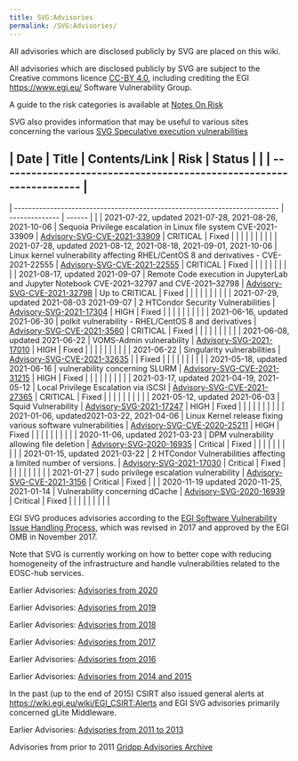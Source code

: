 ```yaml
---
title: SVG:Advisories
permalink: /SVG:Advisories/
---
```


All advisories which are disclosed publicly by SVG are placed on this wiki.

All advisories which are disclosed publicly by SVG are subject to the Creative
commons licence [CC-BY 4.0.](https://creativecommons.org/licenses/by/4.0/)
including crediting the EGI <https://www.egi.eu/> Software Vulnerability Group.

A guide to the risk categories is available at
[Notes On Risk](/SVG:Notes_On_Risk "wikilink")

SVG also provides information that may be useful to various sites concerning the
various
[SVG Speculative execution vulnerabilities](/SVG:Speculative_Execution_Vulnerabilities "wikilink")

| Date | Title | Contents/Link | Risk | Status | | |
------------------------------------------------------------------ |
------------------------------------------------------------------------------------------
| -------------------------------------------------------------------------- |
-------------- | ------ | | | 2021-07-22, updated 2021-07-28, 2021-08-26,
2021-10-06 | Sequoia Privilege escalation in Linux file system CVE-2021-33909 |
[Advisory-SVG-CVE-2021-33909](/SVG:Advisory-SVG-CVE-2021-33909 "wikilink") |
CRITICAL | Fixed | | | | | | | | | | 2021-07-28, updated 2021-08-12, 2021-08-18,
2021-09-01, 2021-10-06 | Linux kernel vulnerability affecting RHEL/CentOS 8 and
derivatives - CVE-2021-22555 |
[Advisory-SVG-CVE-2021-22555](/SVG:Advisory-SVG-CVE-2021-22555 "wikilink") |
CRITICAL | Fixed | | | | | | | | | | 2021-08-17, updated 2021-09-07 | Remote
Code execution in JupyterLab and Jupyter Notebook CVE-2021–32797 and
CVE-2021–32798 |
[Advisory-SVG-CVE-2021-32798](/SVG:Advisory-SVG-CVE-2021-32798 "wikilink") | Up
to CRITICAL | Fixed | | | | | | | | | | 2021-07-29, updated 2021-08-03
2021-09-07 | 2 HTCondor Security Vulnerabilities |
[Advisory-SVG-2021-17304](/SVG:Advisory-SVG-2021-17304 "wikilink") | HIGH |
Fixed | | | | | | | | | | 2021-06-16, updated 2021-06-30 | polkit
vulnerability - RHEL/CentOS 8 and derivatives |
[Advisory-SVG-CVE-2021-3560](/SVG:Advisory-SVG-CVE-2021-3560 "wikilink") |
CRITICAL | Fixed | | | | | | | | | | 2021-06-08, updated 2021-06-22 | VOMS-Admin
vulnerability |
[Advisory-SVG-2021-17010](/SVG:Advisory-SVG-2021-17010 "wikilink") | HIGH |
Fixed | | | | | | | | | | 2021-06-22 | Singularity vulnerabilities |
[Advisory-SVG-CVE-2021-32635](/SVG:Advisory-SVG-CVE-2021-32635 "wikilink") | |
Fixed | | | | | | | | | | 2021-05-18, updated 2021-06-16 | vulnerability
concerning SLURM |
[Advisory-SVG-CVE-2021-31215](/SVG:Advisory-SVG-CVE-2021-31215 "wikilink") |
HIGH | Fixed | | | | | | | | | | 2021-03-17, updated 2021-04-19, 2021-05-12 |
Local Privilege Escalation via iSCSI |
[Advisory-SVG-CVE-2021-27365](/SVG:Advisory-SVG-CVE-2021-27365 "wikilink") |
CRITICAL | Fixed | | | | | | | | | | 2021-05-12, updated 2021-06-03 | Squid
Vulnerability |
[Advisory-SVG-2021-17247](/SVG:Advisory-EGI-SVG-2021-17247 "wikilink") | HIGH |
Fixed | | | | | | | | | | 2021-01-06, updated2021-03-22, 2021-04-06 | Linux
Kernel release fixing various software vulnerabilities |
[Advisory-SVG-CVE-2020-25211](/SVG:Advisory-SVG-CVE-2020-25211 "wikilink") |
HIGH | Fixed | | | | | | | | | | 2020-11-06, updated 2021-03-23 | DPM
vulnerability allowing file deletion |
[Advisory-SVG-2020-16935](/SVG:Advisory-SVG-2020-16935 "wikilink") | Critical |
Fixed | | | | | | | | | | 2021-01-15, updated 2021-03-22 | 2 HTCondor
Vulnerabilities affecting a limited number of versions. |
[Advisory-SVG-2021-17030](/SVG:Advisory-SVG-2021-17030 "wikilink") | Critical |
Fixed | | | | | | | | | | 2021-01-27 | sudo privilege escalation vulnerability |
[Advisory-SVG-CVE-2021-3156](/SVG:Advisory-SVG-CVE-2021-3156 "wikilink") |
Critical | Fixed | | | 2020-11-19 updated 2020-11-25, 2021-01-14 | Vulnerability
concerning dCache |
[Advisory-SVG-2020-16939](/SVG:Advisory-SVG-2020-16939 "wikilink") | Critical |
Fixed | | | | | | | | |

EGI SVG produces advisories according to the
[EGI Software Vulnerability Issue Handling Process](https://documents.egi.eu/document/3145),
which was revised in 2017 and approved by the EGI OMB in November 2017.

Note that SVG is currently working on how to better cope with reducing
homogeneity of the infrastructure and handle vulnerabilities related to the
EOSC-hub services.

Earlier Advisories: [Advisories from 2020](./SVG:Advisories-SVG-2020)

Earlier Advisories: [Advisories from 2019](/SVG:Advisories-SVG-2019 "wikilink")

Earlier Advisories: [Advisories from 2018](/SVG:Advisories-SVG-2018 "wikilink")

Earlier Advisories: [Advisories from 2017](/SVG:Advisories-SVG-2017 "wikilink")

Earlier Advisories: [Advisories from 2016](/SVG:Advisories-SVG-2016 "wikilink")

Earlier Advisories:
[Advisories from 2014 and 2015](/SVG:Advisories-SVG-2014-2015 "wikilink")

In the past (up to the end of 2015) CSIRT also issued general alerts at
<https://wiki.egi.eu/wiki/EGI_CSIRT:Alerts> and EGI SVG advisories primarily
concerned gLite Middleware.

Earlier Advisories:
[Advisories from 2011 to 2013](/SVG:Advisories-SVG-2011-2013 "wikilink")

Advisories from prior to 2011
[Gridpp Advisories Archive](https://archive.gridpp.ac.uk/gsvg/advisories/)
